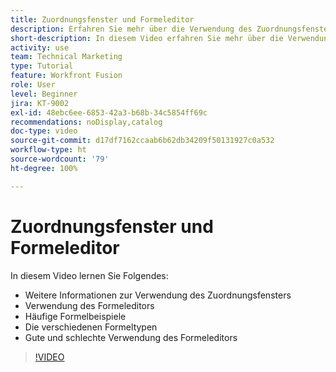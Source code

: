 ```yaml
---
title: Zuordnungsfenster und Formeleditor
description: Erfahren Sie mehr über die Verwendung des Zuordnungsfensters, des Formeleditors und häufige Formelbeispiele in [!DNL Adobe Workfront Fusion].
short-description: In diesem Video erfahren Sie mehr über die Verwendung des Zuordnungsfensters und des Formeleditors.
activity: use
team: Technical Marketing
type: Tutorial
feature: Workfront Fusion
role: User
level: Beginner
jira: KT-9002
exl-id: 48ebc6ee-6853-42a3-b68b-34c5854ff69c
recommendations: noDisplay,catalog
doc-type: video
source-git-commit: d17df7162ccaab6b62db34209f50131927c0a532
workflow-type: ht
source-wordcount: '79'
ht-degree: 100%

---
```


# Zuordnungsfenster und Formeleditor

In diesem Video lernen Sie Folgendes:

* Weitere Informationen zur Verwendung des Zuordnungsfensters
* Verwendung des Formeleditors
* Häufige Formelbeispiele
* Die verschiedenen Formeltypen
* Gute und schlechte Verwendung des Formeleditors

>[!VIDEO](https://video.tv.adobe.com/v/335262/?quality=12&learn=on&enablevpops)
